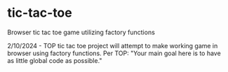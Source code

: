 # tic-tac-toe
Browser tic tac toe game utilizing factory functions

2/10/2024 - TOP tic tac toe project will attempt to make working game in browser using factory functions. Per TOP: "Your main goal here is to have as little global code as possible."

